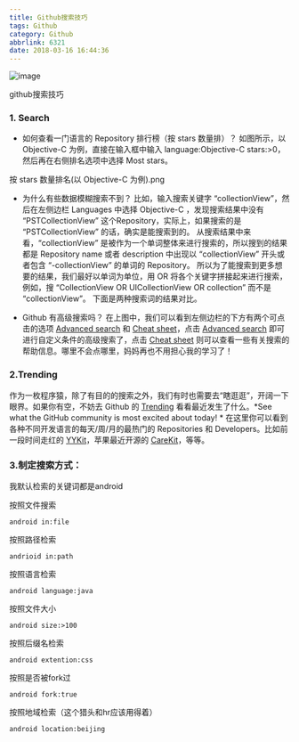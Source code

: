 ```yaml
---
title: Github搜索技巧
tags: Github
category: Github
abbrlink: 6321
date: 2018-03-16 16:44:36
---
```

![image](http://ovi3ob9p4.bkt.clouddn.com/TIETU/CT0154.jpg)

 github搜索技巧
<!--more-->

### 1. Search

- 如何查看一门语言的 Repository 排行榜（按 stars 数量排）？
  如图所示，以 Objective-C 为例，直接在输入框中输入  language:Objective-C stars:>0， 然后再在右侧排名选项中选择 Most stars。

按 stars 数量排名(以 Objective-C 为例).png

- 为什么有些数据模糊搜索不到？
  比如，输入搜索关键字 “collectionView”，然后在左侧边栏 Languages 中选择 Objective-C ，发现搜索结果中没有 “PSTCollectionView” 这个Repository，实际上，如果搜索的是 “PSTCollectionView” 的话，确实是能搜索到的。
  从搜索结果中来看，“collectionView” 是被作为一个单词整体来进行搜索的，所以搜到的结果都是 Repository name 或者 description 中出现以 “collectionView” 开头或者包含 “-collectionView” 的单词的 Repository。
  所以为了能搜索到更多想要的结果，我们最好以单词为单位，用 OR 将各个关键字拼接起来进行搜索，例如，搜 “CollectionView OR UICollectionView OR collection” 而不是 “collectionView”。
  下面是两种搜索词的结果对比。


- Github 有高级搜索吗？
  在上图中，我们可以看到左侧边栏的下方有两个可点击的选项 [Advanced search](https://link.jianshu.com?t=https://github.com/search/advanced) 和 [Cheat sheet](https://link.jianshu.com?t=https://github.com/search?utf8=%E2%9C%93&q=&type=Repositories&ref=advsearch&l=&l=)，点击 [Advanced search](https://link.jianshu.com?t=https://github.com/search/advanced)  即可进行自定义条件的高级搜索了，点击 [Cheat sheet](https://link.jianshu.com?t=https://github.com/search?utf8=%E2%9C%93&q=&type=Repositories&ref=advsearch&l=&l=) 则可以查看一些有关搜索的帮助信息。哪里不会点哪里，妈妈再也不用担心我的学习了！

### 2.Trending

作为一枚程序猿，除了有目的的搜索之外，我们有时也需要去“瞎逛逛”，开阔一下眼界。如果你有空，不妨去 Github 的 [Trending](https://link.jianshu.com?t=https://github.com/trending) 看看最近发生了什么。*See what the GitHub community is most excited about today! * 在这里你可以看到各种不同开发语言的每天/周/月的最热门的 Repositories 和 Developers。比如前一段时间走红的 [YYKit](https://link.jianshu.com?t=https://github.com/ibireme/YYKit)，苹果最近开源的 [CareKit](https://link.jianshu.com?t=https://github.com/carekit-apple/CareKit)，等等。

### 3.制定搜索方式：

我默认检索的关键词都是android

按照文件搜索

```
android in:file
```

按照路径检索

```
andrioid in:path
```

按照语言检索

```
android language:java
```

按照文件大小

```
android size:>100
```

按照后缀名检索

```
android extention:css
```

按照是否被fork过

```
android fork:true
```

按照地域检索（这个猎头和hr应该用得着）

```
android location:beijing
```
